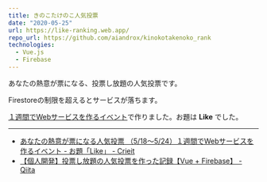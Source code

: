 ```yaml
---
title: きのこたけのこ人気投票
date: "2020-05-25"
url: https://like-ranking.web.app/
repo_url: https://github.com/aiandrox/kinokotakenoko_rank
technologies:
  - Vue.js
  - Firebase
---
```


あなたの熱意が票になる、投票し放題の人気投票です。

Firestoreの制限を超えるとサービスが落ちます。

[１週間でWebサービスを作るイベント](https://crieit.net/boards/web1week-202005)で作りました。お題は **Like** でした。

---

- [あなたの熱意が票になる人気投票 （5/18～5/24）１週間でWebサービスを作るイベント - お題「Like」 - Crieit](https://crieit.net/boards/web1week-202005/2191df8e32b59e9ebc1338e2bc46f2b7)
- [【個人開発】投票し放題の人気投票を作った記録【Vue + Firebase】 - Qiita](https://qiita.com/aiandrox/items/bc5f45d72c33eb2ecd69)

